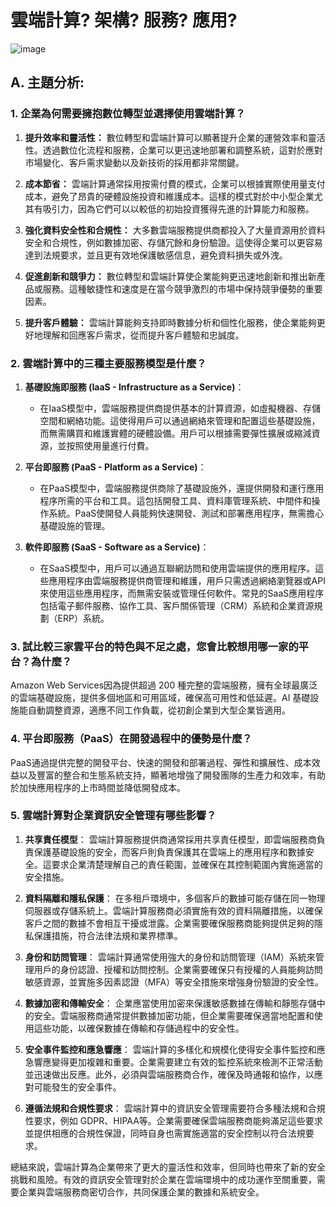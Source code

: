 # 雲端計算? 架構? 服務? 應用?
![image](https://github.com/ba1213022/ITEE2024-1/assets/145248354/3b3c5243-d35f-4474-84e4-bda5ea191b75)

## **A. 主題分析:**

### 1. **企業為何需要擁抱數位轉型並選擇使用雲端計算？**
1. **提升效率和靈活性：** 數位轉型和雲端計算可以顯著提升企業的運營效率和靈活性。透過數位化流程和服務，企業可以更迅速地部署和調整系統，這對於應對市場變化、客戶需求變動以及新技術的採用都非常關鍵。

2. **成本節省：** 雲端計算通常採用按需付費的模式，企業可以根據實際使用量支付成本，避免了昂貴的硬體設施投資和維護成本。這樣的模式對於中小型企業尤其有吸引力，因為它們可以以較低的初始投資獲得先進的計算能力和服務。

3. **強化資料安全性和合規性：** 大多數雲端服務提供商都投入了大量資源用於資料安全和合規性，例如數據加密、存儲冗餘和身份驗證。這使得企業可以更容易達到法規要求，並且更有效地保護敏感信息，避免資料損失或外洩。

4. **促進創新和競爭力：** 數位轉型和雲端計算使企業能夠更迅速地創新和推出新產品或服務。這種敏捷性和速度是在當今競爭激烈的市場中保持競爭優勢的重要因素。

5. **提升客戶體驗：** 雲端計算能夠支持即時數據分析和個性化服務，使企業能夠更好地理解和回應客戶需求，從而提升客戶體驗和忠誠度。

### 2. **雲端計算中的三種主要服務模型是什麼？**
1. **基礎設施即服務 (IaaS - Infrastructure as a Service)**：
   - 在IaaS模型中，雲端服務提供商提供基本的計算資源，如虛擬機器、存儲空間和網絡功能。這使得用戶可以通過網絡來管理和配置這些基礎設施，而無需購買和維護實體的硬體設備。用戶可以根據需要彈性擴展或縮減資源，並按照使用量進行付費。

2. **平台即服務 (PaaS - Platform as a Service)**：
   - 在PaaS模型中，雲端服務提供商除了基礎設施外，還提供開發和運行應用程序所需的平台和工具。這包括開發工具、資料庫管理系統、中間件和操作系統。PaaS使開發人員能夠快速開發、測試和部署應用程序，無需擔心基礎設施的管理。

3. **軟件即服務 (SaaS - Software as a Service)**：
   - 在SaaS模型中，用戶可以通過互聯網訪問和使用雲端提供的應用程序。這些應用程序由雲端服務提供商管理和維護，用戶只需透過網絡瀏覽器或API來使用這些應用程序，而無需安裝或管理任何軟件。常見的SaaS應用程序包括電子郵件服務、協作工具、客戶關係管理（CRM）系統和企業資源規劃（ERP）系統。
### 3. **試比較三家雲平台的特色與不足之處，您會比較想用哪一家的平台？為什麼？**
  Amazon Web Services因為提供超過 200 種完整的雲端服務，擁有全球最廣泛的雲端基礎設施，提供多個地區和可用區域，確保高可用性和低延遲。AI 基礎設施能自動調整資源，適應不同工作負載，從初創企業到大型企業皆適用。
### 4. **平台即服務（PaaS）在開發過程中的優勢是什麼？**
PaaS通過提供完整的開發平台、快速的開發和部署過程、彈性和擴展性、成本效益以及豐富的整合和生態系統支持，顯著地增強了開發團隊的生產力和效率，有助於加快應用程序的上市時間並降低開發成本。
### 5. **雲端計算對企業資訊安全管理有哪些影響？**
1. **共享責任模型**：
   雲端計算服務提供商通常採用共享責任模型，即雲端服務商負責保護基礎設施的安全，而客戶則負責保護其在雲端上的應用程序和數據安全。這要求企業清楚理解自己的責任範圍，並確保在其控制範圍內實施適當的安全措施。

2. **資料隔離和隱私保護**：
   在多租戶環境中，多個客戶的數據可能存儲在同一物理伺服器或存儲系統上。雲端計算服務商必須實施有效的資料隔離措施，以確保客戶之間的數據不會相互干擾或泄露。企業需要確保服務商能夠提供足夠的隱私保護措施，符合法律法規和業界標準。

3. **身份和訪問管理**：
   雲端計算通常使用強大的身份和訪問管理（IAM）系統來管理用戶的身份認證、授權和訪問控制。企業需要確保只有授權的人員能夠訪問敏感資源，並實施多因素認證（MFA）等安全措施來增強身份驗證的安全性。

4. **數據加密和傳輸安全**：
   企業應當使用加密來保護敏感數據在傳輸和靜態存儲中的安全。雲端服務商通常提供數據加密功能，但企業需要確保適當地配置和使用這些功能，以確保數據在傳輸和存儲過程中的安全性。

5. **安全事件監控和應急響應**：
   雲端計算的多樣化和規模化使得安全事件監控和應急響應變得更加複雜和重要。企業需要建立有效的監控系統來檢測不正常活動並迅速做出反應。此外，必須與雲端服務商合作，確保及時通報和協作，以應對可能發生的安全事件。

6. **遵循法規和合規性要求**：
   雲端計算中的資訊安全管理需要符合多種法規和合規性要求，例如 GDPR、HIPAA等。企業需要確保雲端服務商能夠滿足這些要求並提供相應的合規性保證，同時自身也需實施適當的安全控制以符合法規要求。

總結來說，雲端計算為企業帶來了更大的靈活性和效率，但同時也帶來了新的安全挑戰和風險。有效的資訊安全管理對於企業在雲端環境中的成功運作至關重要，需要企業與雲端服務商密切合作，共同保護企業的數據和系統安全。
